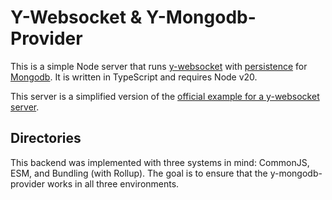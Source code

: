 # Y-Websocket & Y-Mongodb-Provider

This is a simple Node server that runs [y-websocket](https://github.com/yjs/y-websocket/) with [persistence](https://github.com/MaxNoetzold/y-mongodb-provider) for [Mongodb](https://www.mongodb.com/de-de). It is written in TypeScript and requires Node v20.

This server is a simplified version of the [official example for a y-websocket server](https://github.com/yjs/y-websocket/tree/master/bin).

## Directories

This backend was implemented with three systems in mind: CommonJS, ESM, and Bundling (with Rollup). The goal is to ensure that the y-mongodb-provider works in all three environments.

